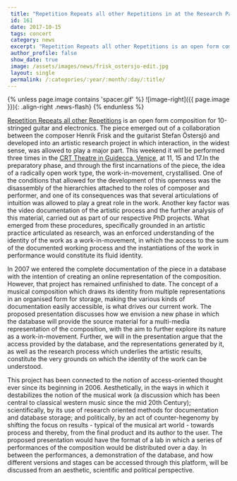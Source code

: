 ```yaml
---
 title: "Repetition Repeats all other Repetitions in at the Research Pavi"
 id: 161
 date: 2017-10-15
 tags: concert
 category: news
 excerpt: "Repetition Repeats all other Repetitions is an open form composition for 10-stringed guitar and electronics. The piece emerged out of a collaboration between the composer Henrik Frisk and the guitaris..."
 author_profile: false
 show_date: true
 image: /assets/images/news/frisk_ostersjo-edit.jpg
 layout: single
 permalink: /:categories/:year/:month/:day/:title/
---
```

{% unless page.image contains 'spacer.gif' %}
   ![image-right]({{ page.image }}){: .align-right .news-flash}
{% endunless %}

<a href="http://www.henrikfrisk.com/index.jsp?metaId=music&id=comp&field=id&query=9&show=1#9">Repetition Repeats all other Repetitions</a> is an open form composition for 10-stringed guitar and electronics. The piece emerged out of a collaboration between the composer Henrik Frisk and the guitarist Stefan Östersjö and developed into an artistic research project in which interaction, in the widest sense, was allowed to play a major part. This weekend it will be performed three times in the <a href="https://www.uniarts.fi/tapahtumat/su-07052017-1941/research-pavilion-repetition-repeats-all-other-repetitions-access">CRT Theatre in Guidecca, Venice</a>, at 11, 15 and 17.In the preparatory phase, and through the first incarnations of the piece, the idea of a radically open work type, the work-in-movement, crystallised. One of the conditions that allowed for the development of this openness was the disassembly of the hierarchies attached to the roles of composer and performer, and one of its consequences was that several articulations of intuition was allowed to play a great role in the work. Another key factor was the video documentation of the artistic process and the further analysis of this material, carried out as part of our respective PhD projects. What emerged from these procedures, specifically grounded in an artistic practice articulated as research, was an enforced understanding of the identity of the work as a work-in-movement, in which the access to the sum of the documented working process and the instantiations of the work in performance would constitute its fluid identity. 


In 2007 we entered the complete documentation of the piece in a database with the intention of creating an online representation of the composition. However, that project has remained unfinished to date. The concept of a musical composition which draws its identity from multiple representations in an organised form for storage, making the various kinds of documentation easily accessible, is what drives our current work. The proposed presentation discusses how we envision a new phase in which the database will provide the source material for a multi-media representation of the composition, with the aim to further explore its nature as a work-in-movement. Further, we will in the presentation argue that the access provided by the database, and the representations generated by it, as well as the research process which underlies the artistic results, constitute the very grounds on which the identity of the work can be understood. 



This project has been connected to the notion of access-oriented thought ever since its beginning in 2006. Aesthetically, in the ways in which it destabilizes the notion of the musical work (a discussion which has been central to classical western music since the mid 20th Century); scientifically, by its use of research oriented methods for documentation and database storage; and politically, by an act of counter-hegenomy by shifting the focus on results - typical of the musical art world - towards process and thereby, from the final product and its author to the user. 
The proposed presentation would have the format of a lab in which a series of performances of the composition would be distributed over a day. In between the performances, a demonstration of the database, and how different versions and stages can be accessed through this platform, will be discussed from an aesthetic, scientific and political perspective. 


